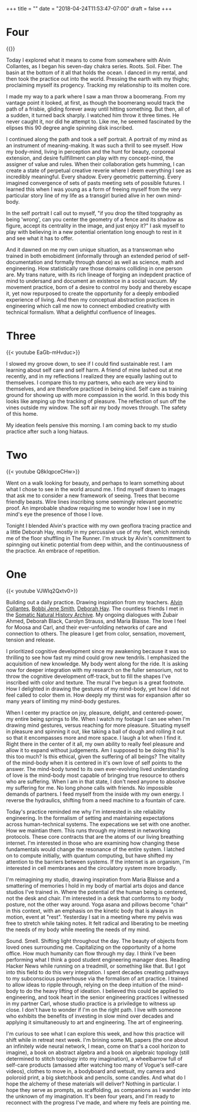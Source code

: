 +++
title = ""
date = "2018-04-24T11:53:47-07:00"
draft = false
+++

# Four

{{<youtube qcNBTKzccXw>}}

Today I explored what it means to come from somewhere with Alvin Collantes,
as I began his seven-day chakra series. Roots. Soil. Fiber. The basin
at the bottom of it all that holds the ocean. I danced in my rental, and then
took the  practice out into the world. Pressing the earth with my thighs;
proclaiming myself its progency. Tracking my relationship to its molten core. 

I made my way to a park where I saw a man throw a boomerang. From my 
vantage point it looked, at first, as though the boomerang would 
track the path of a frisbie, gliding forever away until hitting something. 
But then, all of a sudden, it turned back sharply. I watched
him throw it three times. He never caught it, nor did he
attempt to. Like me, he seemed fascinated by 
the elipses this 90 degree angle spinning disk inscribed.

I continued along the path and took a self portrait. 
A portrait of my mind as an instrument of meaning-making. It was 
such a thrill to see myself. How my body-mind, living
in perception and the hunt for beauty, corporeal extension, and desire
fullfillment can play with my concept-mind, the assigner of value and rules. 
When their collaboration gets humming, I can create a state of perpetual 
creative reverie where I deem everything I see as incredibly meaningful.
Every shadow. 
Every geometric patterning. Every imagined convergence of sets of pasts 
meeting sets of possible futures. I learned this when I was young 
as a form of freeing myself from the very particular story line of 
my life as a transgirl buried alive in her own mind-body.

In the self portrait I call out to myself, "if you drop 
the tilted topgraphy as being 'wrong', can you center the geometry 
of a fence and its shadow as figure, accept its centrality in
the image, and just enjoy it?" I ask myself to
play with believing in a new potential orientation long
enough to rest in it and see what it has to offer. 

And it dawned on me my own unique situation, as a transwoman who trained
in both emobidiment (informally through an extended period of self-documentation
and formally through dance) as well as science, math and engineering. How
statistically rare those domains colliding in one person are. My trans 
nature, with its rich lineage of forging an 
indepdent practice of mind to undersand and document an existence in 
a social vacuum. My movement practice, born of a desire to control my body
and thereby escape it, yet now repurposed to create the 
opportunity for a deeply embodied experience of living. And then my 
conceptual abstraction practices in engineering which call me now
to connect embodied creativity with technical formalism. 
What a delightful confluence of lineages. 

# Three

{{< youtube EaGb-mHvduc>}}

I slowed my groove down, to see if I could find sustainable rest. I am learning
about self care and self harm. A friend of mine lashed out at me recently,
and in my reflections I realized they are equally lashing out to themselves. I 
compare this to my partners, who each are very kind to themselves, and are
therefore practiced in being kind. Self care as training ground for showing
up with more compassion in the world. In this body this looks like amping
up the tracking of pleasure. The reflection of sun off the vines outside my 
window. The soft air my body moves through. The safety of this home.

My ideation feels pensive this morning. I am coming back to my studio practice
after such a long hiataus. 

# Two

{{< youtube Q8kIqpceCHw>}}

Went on a walk looking for beauty, and perhaps to learn something about what I 
chose to see in the world around me. I find myself drawn to images that ask me
to consider a new framework of seeing. Trees that become friendly beasts. 
Wire lines inscribing some seemingly relevant geometric proof. An improbable
shadow requiring me to wonder how I see in my mind's eye the presence of those
I love. 

Tonight I blended Alvin's practice with my own geoflora tracing practice
and a little Deborah Hay, mostly in my percussive use of my feet, which
reminds me of the floor shuffling in The Runner. I'm struck by Alvin's committment
to spinnging out kinetic potential from deep within, and the continuousness of
the practice. An embrace of repetition.

# One

{{< youtube VJWIq2Qxtv0>}}

Building out a daily practice. Drawing inspiration from my teachers.
[Alvin Collantes](https://www.alvincollantes.com/), [Bobbi Jene Smith](https://www.gagapeople.com/en/teachers/bobbi-jene-smith/),
[Deborah Hay](https://dhdcblog.blogspot.com/). The countless friends
I met in the [Somatic Natural History Archive](https://www.youtube.com/user/dancingecologist/videos). My ongoing dialogues
with Zubair Ahmed, Deborah Black, Carolyn Strauss, and Maria Blaisse. 
The love I feel for Moosa and Carl, and their ever-unfolding networks of 
care and connection to others. The pleasure I get from color, sensation,
movement, tension and release.

I prioritized cognitive development since my awakening because it was so 
thrilling to see how fast my mind could grow new tendrils. I emphasized
the acquisition of new knowledge. My body went along for the ride. It is
asking now for deeper integration with my research on the fuller sensorium,
not to throw the cognitive development off-track, but to fill the shapes I've 
inscribed with color and texture. The mural I've begun is a great footnote.
How I delighted in drawing the gestures of my mind-body, yet how I did not
feel called to color them in. How deeply my thirst was for expansion after 
so many years of limiting my mind-body gestures. 

When I center my practice on joy, pleasure, delight, and centered-power, my
entire being springs to life. When I watch my footage I can see when I'm 
drawing mind gestures, versus reaching for more pleasure. Situating
myself in pleasure and spinning it out, like taking a ball of dough and rolling
it out so that it encompasses more and more space. I laugh a lot when I find it.
Right there in the center of it all, my own ability to really feel pleasure
and allow it to expand without judgements. Am I supposed to be doing this? Is
this too much? Is this ethical, given the suffering of all beings? The vitality
of the mind-body when it is centered in it's own love of self points 
to the answer. The mind-body tuned to its own ever-evolving lived understanding 
of love is the mind-body most capable of bringing true resource to others who
are suffering. When I am in that state, I don't need anyone to absolve my suffering
for me. No long phone calls with friends. No impossible demands of partners. I
feed myself from the inside with my own energy. I reverse the hydraulics, shifting
from a need machine to a fountain of care. 

Today's practice reminded me why I'm interested in site reliability engineering. 
In the formalism of setting and maintaining expectations across 
human-technical systems. The expecations we set with one another. 
How we maintian them. This runs through my interest in networking protocols. 
These core contracts that are the atoms of our living breathing internet. 
I'm interested in those who are examining how
changing these fundamentals would change the resonance of the entire system. 
I latched on to compute initially, with quantum computing, but have shifted my
attention to the barriers between systems. If the internet is an organism, 
I'm interested in cell membranes and the circulatory system more broadly.

I'm reimagining my studio, drawing inspiration from Maria Blaisse and a smattering
of memories I hold in my body of martial arts dojos and dance studios I've
trained in. Where the potential of the human being is
centered, not the desk and chair. I'm interested in a desk that conforms to my
body posture, not the other way around. Yoga asana and pillows become "chair"
in this context, with an emphasis on the kinetic body that is always in motion,
event at "rest". Yesterday I sat in a meeting
where my pelvis was free to stretch while taking notes. It felt radical and
liberating to be meeting the needs of my body while meeting the needs of my mind.

Sound. Smell. Shifting light throughout the day. The beauty of objects from loved
ones surrounding me. Capitalizing on the opportunity of a home office. How much
humanity can flow through my day. I think I've been performing what I think 
a good student engineering manager does. Reading Hacker News while running on a 
treadmill, or something like that. But I got into this field to do this very integration.
I spent decades creating pathways to my subconscious powerhouse via the formalism
of art practice. I trained to allow ideas to ripple through,
relying on the deep intuition of the mind-body to do the heavy lifting of
ideation. I believed this could be applied to engineering, and took heart in 
the senior engineering practices I witnessed in my partner Carl, whose studio
practice is a priviledge to witness up close. I don't have to wonder if
I'm on the right path. I live with 
someone who exhibits the benefits of investing in slow mind over decades 
and applying it simultaneously to art and engineering. The art of engineering.

I'm curious to see what I can explore this week, and how this practice will shift
while in retreat next week. I'm brining some ML papers (the one about an infinitely
wide neural network, I mean, come on that's a cool horizon to imagine), a book 
on abstract algebra and a book on algebraic topology (still determined to 
stitch topology into my imagination), a wheelbarrow full of 
self-care products (amassed after watching too many of Vogue's self-care videos), 
clothes to move in, a bodyboard and wetsuit, my camera and poloroid print, 
a big sketchbook and pencils, some candles. And what do I hope the alchemy
of these materials will deliver? Nothing in particular. I hope they serve
as prompts, as scaffolding, as companions as I wander into the unknown of my 
imagination. It's been four years, and I'm ready to reconnect with the progress 
I've made, and where my feels are pointing me.
